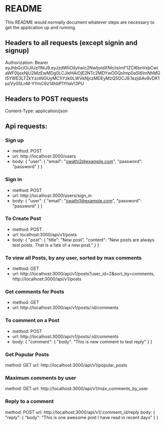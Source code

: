 # README

This README would normally document whatever steps are necessary to get the
application up and running.

## Headers to all requests (except signin and signup)

Authorization: Bearer eyJhbGciOiJIUzI1NiJ9.eyJzdWIiOiIyIiwic2NwIjoidXNlciIsImF1ZCI6bnVsbCwiaWF0IjoxNjU2MzEwMDg0LCJleHAiOjE2NTc2MDYwODQsImp0aSI6ImNhMGI5YWE3LTZkYzctNGUyMC1iYzk0LWVkNjczMDEyMzQ5OCJ9.1ezjdiAv8vDK1pzVy0SLnM-YYmC6z14hbP1YhaVI3PU

## Headers to POST requests

Content-Type: application/json

## Api requests:

### Sign up

- method: POST
- url: http://localhost:3000/users
- body: { "user": { "email": "swathi2@example.com", "password": "password" } }

### Sign in

- method: POST
- url: http://localhost:3000/users/sign_in
- body: { "user": { "email": "swathi1@example.com", "password": "password" } }

###  To Create Post

- method: POST
- url: localhost:3000/api/v1/posts
- body: { "post": { "title": "New post", "content": "New posts are always test posts. That is a fate of a new post." } }

###  To view all Posts, by any user, sorted by max comments

- method: GET
- url: http://localhost:3000/api/v1/posts?user_id=2&sort_by=comments, http://localhost:3000/api/v1/posts

###  Get comments for Posts

- method: GET
- url: http://localhost:3000/api/v1/posts/:id/comments

###  To comment on a Post

- method: POST
- url: http://localhost:3000/api/v1/posts/:id/comments
- body: { "comment": { "body": "This is new comment to test reply" } }

###  Get Popular Posts

method: GET
url: http://localhost:3000/api/v1/popular_posts

###  Maximum comments by user

method: GET
url: http://localhost:3000/api/v1/max_comments_by_user

###  Reply to a comment

method: POST
url: http://localhost:3000/api/v1/:comment_id/reply
body: { "reply": { "body": "This is one awesome post I have read in recent days" } }
